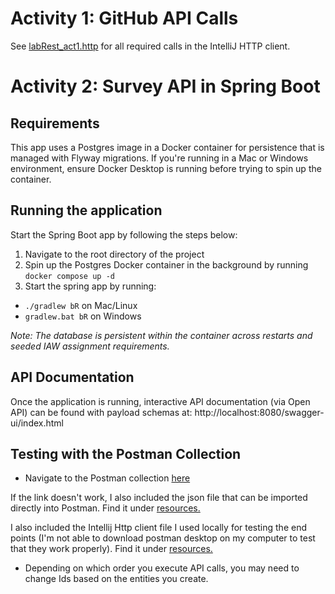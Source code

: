# Activity 1: GitHub API Calls

See [labRest_act1.http](labRest_act1.http) for all required calls in the IntelliJ HTTP client.

# Activity 2: Survey API in Spring Boot

## Requirements 
This app uses a Postgres image in a Docker container for persistence that is managed with Flyway 
migrations. If you're running in a Mac or Windows environment, ensure Docker Desktop is running 
before trying to spin up the container.

## Running the application

Start the Spring Boot app by following the steps below:
1) Navigate to the root directory of the project
2) Spin up the Postgres Docker container in the background by running `docker compose up -d`
3) Start the spring app by running: 
 - `./gradlew bR` on Mac/Linux
 - `gradlew.bat bR` on Windows

_Note: The database is persistent within the container across restarts and seeded IAW assignment 
requirements._

## API Documentation

Once the application is running, interactive API documentation (via Open API) can be found with 
payload schemas at: http://localhost:8080/swagger-ui/index.html

## Testing with the Postman Collection

- Navigate to the Postman collection [here](https://jwsmith24-7505503.postman.co/workspace/Jake's-Workspace~53510070-2bd9-4b3c-858f-24a969fa236e/collection/48915036-553c45eb-0c36-4c36-ba17-b922ee7f31bb?action=share&source=copy-link&creator=48915036)

If the link doesn't work, I also included the json file that can be imported directly into 
Postman. Find it under [resources.](./src/main/resources/api_lab_postman_collection.json)

I also included the Intellij Http client file I used locally for testing the end points (I'm not 
able to download postman desktop on my computer to test that they work properly). Find it under 
[resources.](./src/main/resources/Survey_API_Lab_Tests.http)

- Depending on which order you execute API calls, you may need to change Ids based on the 
  entities you create.